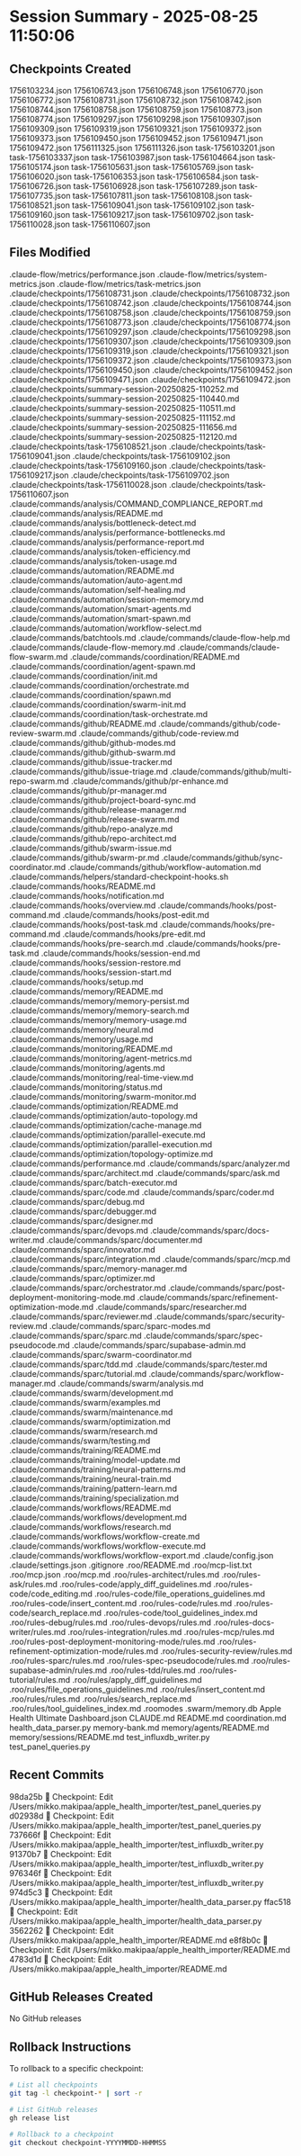 # Session Summary - 2025-08-25 11:50:06

## Checkpoints Created
1756103234.json
1756106743.json
1756106748.json
1756106770.json
1756106772.json
1756108731.json
1756108732.json
1756108742.json
1756108744.json
1756108758.json
1756108759.json
1756108773.json
1756108774.json
1756109297.json
1756109298.json
1756109307.json
1756109309.json
1756109319.json
1756109321.json
1756109372.json
1756109373.json
1756109450.json
1756109452.json
1756109471.json
1756109472.json
1756111325.json
1756111326.json
task-1756103201.json
task-1756103337.json
task-1756103987.json
task-1756104664.json
task-1756105174.json
task-1756105631.json
task-1756105769.json
task-1756106020.json
task-1756106353.json
task-1756106584.json
task-1756106726.json
task-1756106928.json
task-1756107289.json
task-1756107735.json
task-1756107811.json
task-1756108108.json
task-1756108521.json
task-1756109041.json
task-1756109102.json
task-1756109160.json
task-1756109217.json
task-1756109702.json
task-1756110028.json
task-1756110607.json

## Files Modified
.claude-flow/metrics/performance.json
.claude-flow/metrics/system-metrics.json
.claude-flow/metrics/task-metrics.json
.claude/checkpoints/1756108731.json
.claude/checkpoints/1756108732.json
.claude/checkpoints/1756108742.json
.claude/checkpoints/1756108744.json
.claude/checkpoints/1756108758.json
.claude/checkpoints/1756108759.json
.claude/checkpoints/1756108773.json
.claude/checkpoints/1756108774.json
.claude/checkpoints/1756109297.json
.claude/checkpoints/1756109298.json
.claude/checkpoints/1756109307.json
.claude/checkpoints/1756109309.json
.claude/checkpoints/1756109319.json
.claude/checkpoints/1756109321.json
.claude/checkpoints/1756109372.json
.claude/checkpoints/1756109373.json
.claude/checkpoints/1756109450.json
.claude/checkpoints/1756109452.json
.claude/checkpoints/1756109471.json
.claude/checkpoints/1756109472.json
.claude/checkpoints/summary-session-20250825-110252.md
.claude/checkpoints/summary-session-20250825-110440.md
.claude/checkpoints/summary-session-20250825-110511.md
.claude/checkpoints/summary-session-20250825-111152.md
.claude/checkpoints/summary-session-20250825-111656.md
.claude/checkpoints/summary-session-20250825-112120.md
.claude/checkpoints/task-1756108521.json
.claude/checkpoints/task-1756109041.json
.claude/checkpoints/task-1756109102.json
.claude/checkpoints/task-1756109160.json
.claude/checkpoints/task-1756109217.json
.claude/checkpoints/task-1756109702.json
.claude/checkpoints/task-1756110028.json
.claude/checkpoints/task-1756110607.json
.claude/commands/analysis/COMMAND_COMPLIANCE_REPORT.md
.claude/commands/analysis/README.md
.claude/commands/analysis/bottleneck-detect.md
.claude/commands/analysis/performance-bottlenecks.md
.claude/commands/analysis/performance-report.md
.claude/commands/analysis/token-efficiency.md
.claude/commands/analysis/token-usage.md
.claude/commands/automation/README.md
.claude/commands/automation/auto-agent.md
.claude/commands/automation/self-healing.md
.claude/commands/automation/session-memory.md
.claude/commands/automation/smart-agents.md
.claude/commands/automation/smart-spawn.md
.claude/commands/automation/workflow-select.md
.claude/commands/batchtools.md
.claude/commands/claude-flow-help.md
.claude/commands/claude-flow-memory.md
.claude/commands/claude-flow-swarm.md
.claude/commands/coordination/README.md
.claude/commands/coordination/agent-spawn.md
.claude/commands/coordination/init.md
.claude/commands/coordination/orchestrate.md
.claude/commands/coordination/spawn.md
.claude/commands/coordination/swarm-init.md
.claude/commands/coordination/task-orchestrate.md
.claude/commands/github/README.md
.claude/commands/github/code-review-swarm.md
.claude/commands/github/code-review.md
.claude/commands/github/github-modes.md
.claude/commands/github/github-swarm.md
.claude/commands/github/issue-tracker.md
.claude/commands/github/issue-triage.md
.claude/commands/github/multi-repo-swarm.md
.claude/commands/github/pr-enhance.md
.claude/commands/github/pr-manager.md
.claude/commands/github/project-board-sync.md
.claude/commands/github/release-manager.md
.claude/commands/github/release-swarm.md
.claude/commands/github/repo-analyze.md
.claude/commands/github/repo-architect.md
.claude/commands/github/swarm-issue.md
.claude/commands/github/swarm-pr.md
.claude/commands/github/sync-coordinator.md
.claude/commands/github/workflow-automation.md
.claude/commands/helpers/standard-checkpoint-hooks.sh
.claude/commands/hooks/README.md
.claude/commands/hooks/notification.md
.claude/commands/hooks/overview.md
.claude/commands/hooks/post-command.md
.claude/commands/hooks/post-edit.md
.claude/commands/hooks/post-task.md
.claude/commands/hooks/pre-command.md
.claude/commands/hooks/pre-edit.md
.claude/commands/hooks/pre-search.md
.claude/commands/hooks/pre-task.md
.claude/commands/hooks/session-end.md
.claude/commands/hooks/session-restore.md
.claude/commands/hooks/session-start.md
.claude/commands/hooks/setup.md
.claude/commands/memory/README.md
.claude/commands/memory/memory-persist.md
.claude/commands/memory/memory-search.md
.claude/commands/memory/memory-usage.md
.claude/commands/memory/neural.md
.claude/commands/memory/usage.md
.claude/commands/monitoring/README.md
.claude/commands/monitoring/agent-metrics.md
.claude/commands/monitoring/agents.md
.claude/commands/monitoring/real-time-view.md
.claude/commands/monitoring/status.md
.claude/commands/monitoring/swarm-monitor.md
.claude/commands/optimization/README.md
.claude/commands/optimization/auto-topology.md
.claude/commands/optimization/cache-manage.md
.claude/commands/optimization/parallel-execute.md
.claude/commands/optimization/parallel-execution.md
.claude/commands/optimization/topology-optimize.md
.claude/commands/performance.md
.claude/commands/sparc/analyzer.md
.claude/commands/sparc/architect.md
.claude/commands/sparc/ask.md
.claude/commands/sparc/batch-executor.md
.claude/commands/sparc/code.md
.claude/commands/sparc/coder.md
.claude/commands/sparc/debug.md
.claude/commands/sparc/debugger.md
.claude/commands/sparc/designer.md
.claude/commands/sparc/devops.md
.claude/commands/sparc/docs-writer.md
.claude/commands/sparc/documenter.md
.claude/commands/sparc/innovator.md
.claude/commands/sparc/integration.md
.claude/commands/sparc/mcp.md
.claude/commands/sparc/memory-manager.md
.claude/commands/sparc/optimizer.md
.claude/commands/sparc/orchestrator.md
.claude/commands/sparc/post-deployment-monitoring-mode.md
.claude/commands/sparc/refinement-optimization-mode.md
.claude/commands/sparc/researcher.md
.claude/commands/sparc/reviewer.md
.claude/commands/sparc/security-review.md
.claude/commands/sparc/sparc-modes.md
.claude/commands/sparc/sparc.md
.claude/commands/sparc/spec-pseudocode.md
.claude/commands/sparc/supabase-admin.md
.claude/commands/sparc/swarm-coordinator.md
.claude/commands/sparc/tdd.md
.claude/commands/sparc/tester.md
.claude/commands/sparc/tutorial.md
.claude/commands/sparc/workflow-manager.md
.claude/commands/swarm/analysis.md
.claude/commands/swarm/development.md
.claude/commands/swarm/examples.md
.claude/commands/swarm/maintenance.md
.claude/commands/swarm/optimization.md
.claude/commands/swarm/research.md
.claude/commands/swarm/testing.md
.claude/commands/training/README.md
.claude/commands/training/model-update.md
.claude/commands/training/neural-patterns.md
.claude/commands/training/neural-train.md
.claude/commands/training/pattern-learn.md
.claude/commands/training/specialization.md
.claude/commands/workflows/README.md
.claude/commands/workflows/development.md
.claude/commands/workflows/research.md
.claude/commands/workflows/workflow-create.md
.claude/commands/workflows/workflow-execute.md
.claude/commands/workflows/workflow-export.md
.claude/config.json
.claude/settings.json
.gitignore
.roo/README.md
.roo/mcp-list.txt
.roo/mcp.json
.roo/mcp.md
.roo/rules-architect/rules.md
.roo/rules-ask/rules.md
.roo/rules-code/apply_diff_guidelines.md
.roo/rules-code/code_editing.md
.roo/rules-code/file_operations_guidelines.md
.roo/rules-code/insert_content.md
.roo/rules-code/rules.md
.roo/rules-code/search_replace.md
.roo/rules-code/tool_guidelines_index.md
.roo/rules-debug/rules.md
.roo/rules-devops/rules.md
.roo/rules-docs-writer/rules.md
.roo/rules-integration/rules.md
.roo/rules-mcp/rules.md
.roo/rules-post-deployment-monitoring-mode/rules.md
.roo/rules-refinement-optimization-mode/rules.md
.roo/rules-security-review/rules.md
.roo/rules-sparc/rules.md
.roo/rules-spec-pseudocode/rules.md
.roo/rules-supabase-admin/rules.md
.roo/rules-tdd/rules.md
.roo/rules-tutorial/rules.md
.roo/rules/apply_diff_guidelines.md
.roo/rules/file_operations_guidelines.md
.roo/rules/insert_content.md
.roo/rules/rules.md
.roo/rules/search_replace.md
.roo/rules/tool_guidelines_index.md
.roomodes
.swarm/memory.db
Apple Health Ultimate Dashboard.json
CLAUDE.md
README.md
coordination.md
health_data_parser.py
memory-bank.md
memory/agents/README.md
memory/sessions/README.md
test_influxdb_writer.py
test_panel_queries.py

## Recent Commits
98da25b 🔖 Checkpoint: Edit /Users/mikko.makipaa/apple_health_importer/test_panel_queries.py
d02938d 🔖 Checkpoint: Edit /Users/mikko.makipaa/apple_health_importer/test_panel_queries.py
737666f 🔖 Checkpoint: Edit /Users/mikko.makipaa/apple_health_importer/test_influxdb_writer.py
91370b7 🔖 Checkpoint: Edit /Users/mikko.makipaa/apple_health_importer/test_influxdb_writer.py
976346f 🔖 Checkpoint: Edit /Users/mikko.makipaa/apple_health_importer/test_influxdb_writer.py
974d5c3 🔖 Checkpoint: Edit /Users/mikko.makipaa/apple_health_importer/health_data_parser.py
ffac518 🔖 Checkpoint: Edit /Users/mikko.makipaa/apple_health_importer/health_data_parser.py
3562262 🔖 Checkpoint: Edit /Users/mikko.makipaa/apple_health_importer/README.md
e8f8b0c 🔖 Checkpoint: Edit /Users/mikko.makipaa/apple_health_importer/README.md
4783d1d 🔖 Checkpoint: Edit /Users/mikko.makipaa/apple_health_importer/README.md

## GitHub Releases Created
No GitHub releases

## Rollback Instructions
To rollback to a specific checkpoint:
```bash
# List all checkpoints
git tag -l checkpoint-* | sort -r

# List GitHub releases
gh release list

# Rollback to a checkpoint
git checkout checkpoint-YYYYMMDD-HHMMSS
```
